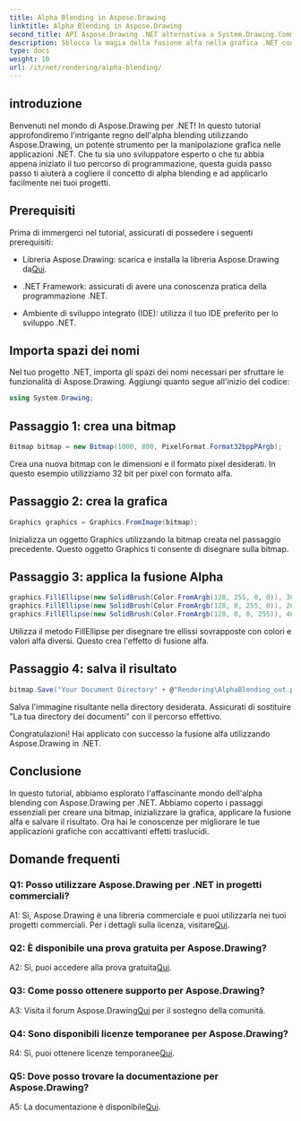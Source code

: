 ```yaml
---
title: Alpha Blending in Aspose.Drawing
linktitle: Alpha Blending in Aspose.Drawing
second_title: API Aspose.Drawing .NET alternativa a System.Drawing.Common
description: Sblocca la magia della fusione alfa nella grafica .NET con Aspose.Drawing. Eleva i tuoi progetti con effetti traslucidi.
type: docs
weight: 10
url: /it/net/rendering/alpha-blending/
---
```

## introduzione

Benvenuti nel mondo di Aspose.Drawing per .NET! In questo tutorial approfondiremo l'intrigante regno dell'alpha blending utilizzando Aspose.Drawing, un potente strumento per la manipolazione grafica nelle applicazioni .NET. Che tu sia uno sviluppatore esperto o che tu abbia appena iniziato il tuo percorso di programmazione, questa guida passo passo ti aiuterà a cogliere il concetto di alpha blending e ad applicarlo facilmente nei tuoi progetti.

## Prerequisiti

Prima di immergerci nel tutorial, assicurati di possedere i seguenti prerequisiti:

-  Libreria Aspose.Drawing: scarica e installa la libreria Aspose.Drawing da[Qui](https://releases.aspose.com/drawing/net/).

- .NET Framework: assicurati di avere una conoscenza pratica della programmazione .NET.

- Ambiente di sviluppo integrato (IDE): utilizza il tuo IDE preferito per lo sviluppo .NET.

## Importa spazi dei nomi

Nel tuo progetto .NET, importa gli spazi dei nomi necessari per sfruttare le funzionalità di Aspose.Drawing. Aggiungi quanto segue all'inizio del codice:

```csharp
using System.Drawing;
```

## Passaggio 1: crea una bitmap

```csharp
Bitmap bitmap = new Bitmap(1000, 800, PixelFormat.Format32bppPArgb);
```

Crea una nuova bitmap con le dimensioni e il formato pixel desiderati. In questo esempio utilizziamo 32 bit per pixel con formato alfa.

## Passaggio 2: crea la grafica

```csharp
Graphics graphics = Graphics.FromImage(bitmap);
```

Inizializza un oggetto Graphics utilizzando la bitmap creata nel passaggio precedente. Questo oggetto Graphics ti consente di disegnare sulla bitmap.

## Passaggio 3: applica la fusione Alpha

```csharp
graphics.FillEllipse(new SolidBrush(Color.FromArgb(128, 255, 0, 0)), 300, 100, 400, 400);
graphics.FillEllipse(new SolidBrush(Color.FromArgb(128, 0, 255, 0)), 200, 300, 400, 400);
graphics.FillEllipse(new SolidBrush(Color.FromArgb(128, 0, 0, 255)), 400, 300, 400, 400);
```

Utilizza il metodo FillEllipse per disegnare tre ellissi sovrapposte con colori e valori alfa diversi. Questo crea l'effetto di fusione alfa.

## Passaggio 4: salva il risultato

```csharp
bitmap.Save("Your Document Directory" + @"Rendering\AlphaBlending_out.png");
```

Salva l'immagine risultante nella directory desiderata. Assicurati di sostituire "La tua directory dei documenti" con il percorso effettivo.

Congratulazioni! Hai applicato con successo la fusione alfa utilizzando Aspose.Drawing in .NET.

## Conclusione

In questo tutorial, abbiamo esplorato l'affascinante mondo dell'alpha blending con Aspose.Drawing per .NET. Abbiamo coperto i passaggi essenziali per creare una bitmap, inizializzare la grafica, applicare la fusione alfa e salvare il risultato. Ora hai le conoscenze per migliorare le tue applicazioni grafiche con accattivanti effetti traslucidi.

## Domande frequenti

### Q1: Posso utilizzare Aspose.Drawing per .NET in progetti commerciali?

 A1: Sì, Aspose.Drawing è una libreria commerciale e puoi utilizzarla nei tuoi progetti commerciali. Per i dettagli sulla licenza, visitare[Qui](https://purchase.aspose.com/buy).

### Q2: È disponibile una prova gratuita per Aspose.Drawing?

 A2: Sì, puoi accedere alla prova gratuita[Qui](https://releases.aspose.com/).

### Q3: Come posso ottenere supporto per Aspose.Drawing?

 A3: Visita il forum Aspose.Drawing[Qui](https://forum.aspose.com/c/diagram/17) per il sostegno della comunità.

### Q4: Sono disponibili licenze temporanee per Aspose.Drawing?

 R4: Sì, puoi ottenere licenze temporanee[Qui](https://purchase.aspose.com/temporary-license/).

### Q5: Dove posso trovare la documentazione per Aspose.Drawing?

 A5: La documentazione è disponibile[Qui](https://reference.aspose.com/drawing/net/).